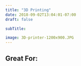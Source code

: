 ```yaml
---
title: "3D Printing"
date: 2018-09-02T13:04:01-07:00
draft: false

subTitle: 

image: 3D-printer-1200x900.JPG
---
```


## Great For:

